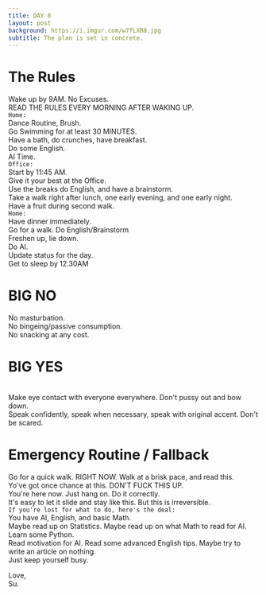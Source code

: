 ```yaml
---
title: DAY 0
layout: post
background: https://i.imgur.com/w7fLXR0.jpg
subtitle: The plan is set in concrete.
---
```


# The Rules
Wake up by 9AM. No Excuses.
<br/>READ THE RULES EVERY MORNING AFTER WAKING UP.
<br/>`Home:`
<br/>Dance Routine, Brush.
<br/>Go Swimming for at least 30 MINUTES.
<br/>Have a bath, do crunches, have breakfast.
<br/>Do some English.
<br/>AI Time.
<br/>`Office:`
<br/>Start by 11:45 AM.
<br/>Give it your best at the Office.
<br/>Use the breaks do English, and have a brainstorm.
<br/>Take a walk right after lunch, one early evening, and one early night.
<br/>Have a fruit during second walk.
<br/>`Home:`
<br/>Have dinner immediately.
<br/>Go for a walk. Do English/Brainstorm
<br/>Freshen up, lie down.
<br/>Do AI.
<br/> Update status for the day.
<br/>Get to sleep by 12.30AM

# BIG NO
No masturbation.
<br/>No bingeing/passive consumption.
<br/>No snacking at any cost.

# BIG YES
<br/>Make eye contact with everyone everywhere. Don't pussy out and bow down.
<br/>Speak confidently, speak when necessary, speak with original accent. Don't be scared.

# Emergency Routine / Fallback
Go for a quick walk. RIGHT NOW. Walk at a brisk pace, and read this.
<br/>Yo've got once chance at this. DON'T FUCK THIS UP.
<br/>You're here now. Just hang on. Do it correctly.
<br/> It's easy to let it slide and stay like this. But this is irreversible.
<br/>`If you're lost for what to do, here's the deal:`
<br/>You have AI, English, and basic Math.
<br/>Maybe read up on Statistics. Maybe read up on what Math to read for AI. Learn some Python. <br/>Read motivation for AI. Read some advanced English tips. Maybe try to write an article on nothing.
<br/>Just keep yourself busy.

Love,
<br/>Su.